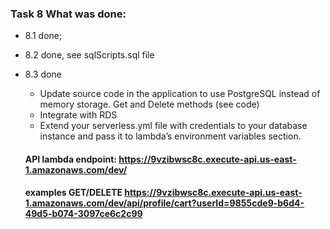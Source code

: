 ### Task 8  What was done:
- 8.1 done;
- 8.2 done, see sqlScripts.sql file
- 8.3 done
  - Update source code in the application to use PostgreSQL instead of memory storage.
   Get and Delete methods (see code)
  - Integrate with RDS
  - Extend your serverless.yml file with credentials to your database instance and pass it to lambda’s environment variables section.
  
  #### API lambda endpoint: https://9vzibwsc8c.execute-api.us-east-1.amazonaws.com/dev/

  #### examples GET/DELETE https://9vzibwsc8c.execute-api.us-east-1.amazonaws.com/dev/api/profile/cart?userId=9855cde9-b6d4-49d5-b074-3097ce6c2c99


   
    





